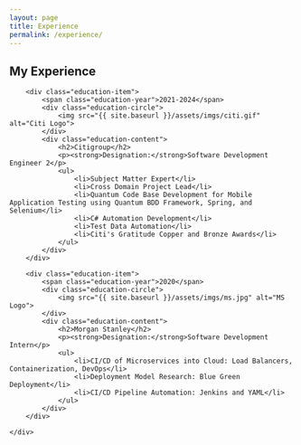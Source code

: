 ```yaml
---
layout: page
title: Experience
permalink: /experience/
---
```

<section class="education-container">
    <h1 class="page-title">My Experience</h1>
    <div class="education-timeline">

        <div class="education-item">
            <span class="education-year">2021-2024</span>
            <div class="education-circle">
                <img src="{{ site.baseurl }}/assets/imgs/citi.gif" alt="Citi Logo">
            </div>
            <div class="education-content">
                <h2>Citigroup</h2>
                <p><strong>Designation:</strong>Software Development Engineer 2</p>
                <ul>
                    <li>Subject Matter Expert</li>
                    <li>Cross Domain Project Lead</li>
                    <li>Quantum Code Base Development for Mobile Application Testing using Quantum BDD Framework, Spring, and Selenium</li>
                    <li>C# Automation Development</li>
                    <li>Test Data Automation</li>
                    <li>Citi's Gratitude Copper and Bronze Awards</li>
                </ul>
            </div>
        </div>

        <div class="education-item">
            <span class="education-year">2020</span>
            <div class="education-circle">
                <img src="{{ site.baseurl }}/assets/imgs/ms.jpg" alt="MS Logo">
            </div>
            <div class="education-content">
                <h2>Morgan Stanley</h2>
                <p><strong>Designation:</strong>Software Development Intern</p>
                <ul>
                    <li>CI/CD of Microservices into Cloud: Load Balancers, Containerization, DevOps</li>
                    <li>Deployment Model Research: Blue Green Deployment</li>
                    <li>CI/CD Pipeline Automation: Jenkins and YAML</li>
                </ul>
            </div>
        </div>

    </div>
</section>
